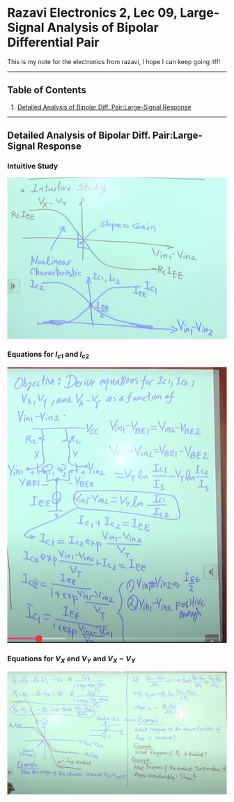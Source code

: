 

# Razavi Electronics 2, Lec 09, Large-Signal Analysis of Bipolar Differential Pair 

This is my note for the electronics from razavi, I hope I can keep going it!!!

---

## Table of Contents
1. [Detailed Analysis of Bipolar Diff. Pair:Large-Signal Response](#detailed-analysis-of-bipolar-diff-pairlarge-signal-response)



---
## Detailed Analysis of Bipolar Diff. Pair:Large-Signal Response

### Intuitive Study
![](/images/intuitivestudy.png)

### Equations for $I_{c1}$ and $I_{c2}$
![](/images/EquationI_c1I_c2.png)

### Equations for $V_X$ and $V_Y$ and $V_X - V_Y$
![](/images/LargeSignalAnalysis.png)

